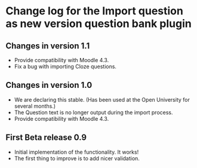 # Change log for the Import question as new version question bank plugin

## Changes in version 1.1

* Provide compatibility with Moodle 4.3.
* Fix a bug with importing Cloze questions.

## Changes in version 1.0

* We are declaring this stable. (Has been used at the Open University for several months.)
* The Question text is no longer output during the import process.
* Provide compatibility with Moodle 4.3.

## First Beta release 0.9

* Initial implementation of the functionality. It works!
* The first thing to improve is to add nicer validation.
